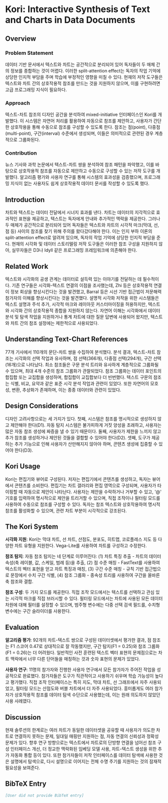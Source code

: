 # Kori: Interactive Synthesis of Text and Charts in Data Documents

## Overview
### Problem Statement
데이터 기반 문서에서 텍스트와 차트는 공간적으로 분리되어 있어 독자들이 두 매체 간의 정보를 종합하는 것이 어렵다. 이러한 split-attention effect는 독자의 작업 기억에 상당한 인지적 부담을 주며 학습에 부정적인 영향을 미칠 수 있다. 현재의 저작 도구들은 텍스트와 차트 간의 상호작용적 참조를 만드는 것을 지원하지 않으며, 이를 구현하려면 고급 프로그래밍 지식이 필요하다.

### Approach
텍스트-차트 참조의 디자인 공간을 분석하여 mixed-initiative 인터페이스인 Kori를 개발했다. 이 시스템은 자연어 처리를 활용하여 자동으로 참조를 제안하고, 사용자가 간단한 상호작용을 통해 수동으로 참조를 구성할 수 있도록 한다. 참조는 점(point), 다중점(multi-point), 구간(interval) 수준에서 생성되며, 이들은 의미적으로 관련된 경우 계층적으로 그룹화된다.

### Contribution
뉴스 기사와 과학 논문에서 텍스트-차트 쌍을 분석하여 참조 패턴을 파악했고, 이를 바탕으로 상호작용적 참조를 자동으로 제안하고 수동으로 구성할 수 있는 저작 도구를 개발했다. 알고리즘 평가와 사용자 연구를 통해 시스템의 효과성을 검증했으며, 프로그래밍 지식이 없는 사용자도 쉽게 상호작용적 데이터 문서를 작성할 수 있도록 했다.

## Introduction
차트와 텍스트는 데이터 전달에서 시너지 효과를 낸다. 차트는 데이터의 지각적으로 효과적인 표현을 제공하고, 텍스트는 독자에게 안내와 추가적인 맥락을 제공한다. 그러나 두 매체가 공간적으로 분리되어 있어 독자들은 텍스트와 차트의 시각적 마크(막대, 선, 점 등) 사이의 참조를 찾기 위해 주의를 왔다갔다해야 한다. 이는 인지 부하 이론의 split-attention effect로 알려져 있으며, 독자의 작업 기억에 상당한 인지적 부담을 준다. 현재의 시각화 및 데이터 스토리텔링 저작 도구들은 이러한 참조 구성을 지원하지 않아, 실무자들은 D3나 Idyll 같은 프로그래밍 프레임워크에 의존해야 한다.

## Related Work
텍스트와 시각화의 공생 관계는 데이터로 설득력 있는 이야기를 전달하는 데 필수적이다. 기존 연구들은 시각화-텍스트 연결의 이점을 조사했는데, Zhi 등은 상호작용적 연결이 정보 회상을 향상시킨다는 것을 발견했고, Barral 등은 시선 기반 접근법이 저문해력 참가자의 이해를 향상시킨다는 것을 발견했다. 설명적 시각화 저작을 위한 시스템들은 텍스트 설명과 주석 추가, 시각적 마크와 레이아웃 커스터마이징을 허용하지만, 텍스트와 시각화 간의 상호작용적 종합을 지원하지 않는다. 자연어 이해는 시각화에서 데이터 분석 및 탐색 작업을 지원하거나 통계 차트에 대한 질문 답변에 사용되어 왔지만, 텍스트와 차트 간의 참조 설정에는 제한적으로 사용되었다.

## Understanding Text-Chart References
77개 기사에서 110개의 문단-차트 쌍을 수집하여 분석했다. 분석 결과, 텍스트-차트 참조는 시각화의 선택 작업과 유사하며, 점 선택(366개), 다중점 선택(294개), 구간 선택(16개)으로 나타났다. 최소 참조들은 구문 분석 트리와 유사하게 계층적으로 그룹화될 수 있으며, 최대 4개 수준의 참조 그룹화가 관찰되었다. 참조 그룹화는 데이터 포인트의 합집합 또는 교집합을 생성하며, 합집합이 교집합보다 더 빈번했다. 텍스트 구문의 참조는 식별, 비교, 요약과 같은 표준 시각 분석 작업과 관련이 있었다. 또한 자연어의 모호성, 변환, 추상화가 존재하며, 이는 종종 데이터와 관련이 있었다.

## Design Considerations
디자인 고려사항으로는 세 가지가 있다. 첫째, 시스템은 참조를 명시적으로 생성하지 않고 제안해야 한다(D1). 자동 탐지 시스템은 불가피하게 거짓 양성을 초래하고, 사용자는 많은 자동 참조 생성에 짜증을 낼 수 있기 때문이다. 둘째, 사용자가 제한을 느끼지 않고 추가 참조를 생성하거나 제안된 것들을 결합할 수 있어야 한다(D2). 셋째, 도구가 제공하는 추가 기능으로 인해 사용자가 산만해지지 않아야 하며, 콘텐츠 생성에 집중할 수 있어야 한다(D3).

## Kori Usage
Kori는 편집기와 뷰어로 구성된다. 저자는 편집기에서 콘텐츠를 생성하고, 독자는 뷰어에서 콘텐츠를 소비한다. 편집기는 차트 갤러리와 편집 영역으로 구성되며, 사용자가 타이핑할 때 자동으로 제안이 나타난다. 사용자는 제안을 수락하거나 거부할 수 있고, '@' 기호를 입력하여 명시적으로 제안을 트리거할 수 있으며, 직접 조작이나 필터링 모드를 사용하여 수동으로 참조를 구성할 수 있다. 독자는 참조 텍스트와 상호작용하여 명시적 참조를 활성화할 수 있으며, 관련 차트 부분이 시각적으로 강조된다.

## The Kori System
**시각화 지원**: Kori는 막대 차트, 선 차트, 산점도, 분포도, 히트맵, 코로플레스 지도 등 다양한 차트 유형을 지원한다. Vega-Lite를 사용하여 차트를 구성하고 수정한다.

**참조 탐지**: 자동 참조 탐지는 네 단계로 이루어진다: (1) 차트 특징 추출 - 차트의 데이터 속성(축 레이블, 값, 스케일, 범례 등)을 추출, (2) 점 수준 매칭 - FastText를 사용하여 텍스트의 벡터 표현을 얻고 차트 특징과 매칭, (3) 구간 수준 매칭 - 규칙 기반 접근법으로 문장에서 수치 구간 식별, (4) 참조 그룹화 - 종속성 트리를 사용하여 구간을 올바른 축 참조와 결합.

**참조 구성**: 두 가지 모드를 제공한다. 직접 조작 모드에서는 텍스트를 선택하고 관심 있는 시각적 마크를 직접 브러시할 수 있다. 필터링 모드에서는 차트에 사용된 모든 데이터 차원에 대해 필터를 설정할 수 있으며, 범주형 변수에는 다중 선택 검색 필드를, 수치형 변수에는 구간 슬라이더를 사용한다.

## Evaluation
**알고리즘 평가**: 92개의 차트-텍스트 쌍으로 구성된 데이터셋에서 평가한 결과, 점 참조는 F1 스코어 0.47로 상대적으로 잘 작동했지만, 구간 탐지(F1 = 0.25)와 참조 그룹화(F1 = 0.26)는 더 어려웠다. 일반적인 사전 훈련된 텍스트 벡터 표현의 문제점으로는 차트 맥락에서 너무 다른 단어들을 매칭하는 것과 숫자 표현의 문제가 있었다.

**사용자 연구**: 11명의 참가자와 진행한 사용자 연구에서 모든 참가자가 주어진 작업을 성공적으로 완료했다. 참가자들은 도구가 직관적이고 사용하기 쉬우며 학습 가능성이 높다고 평가했다. 직접 조작 인터페이스는 특히 지도, 막대 차트, 선 그래프에서 자주 사용되었고, 필터링 모드는 산점도와 버블 차트에서 더 자주 사용되었다. 흥미롭게도 여러 참가자가 상호작용적 참조를 데이터 탐색 수단으로 사용했는데, 이는 원래 의도하지 않았던 사용 사례였다.

## Discussion
현재 솔루션의 한계로는 여러 차트가 동일한 데이터셋을 공유할 때 사용자가 의도한 차트로 연결하지 못하는 문제, 일대일 매핑만 지원하는 점, 자동 연결의 신뢰성과 정확성 문제가 있다. 향후 연구 방향으로는 텍스트에서 차트로의 단방향 연결을 넘어선 참조 구성 인터페이스 개선, 더 정교한 맥락화된 임베딩 모델 사용, 차트-텍스트 생성을 위한 추가 자동화 통합 등이 있다. 또한 참가자들이 저작 인터페이스를 데이터 탐색에 사용한 것은 설명에서 탐색으로, 다시 설명으로 이어지는 전체 수명 주기를 지원하는 것의 잠재적 필요성을 보여준다.

## BibTeX Entry
```bibtex
[User did not provide BibTeX entry]
```